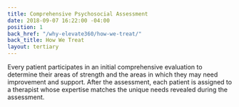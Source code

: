 ```yaml
---
title: Comprehensive Psychosocial Assessment
date: 2018-09-07 16:22:00 -04:00
position: 1
back_href: "/why-elevate360/how-we-treat/"
back_title: How We Treat
layout: tertiary
---
```


Every patient participates in an initial comprehensive evaluation to determine their areas of strength and the areas in which they may need improvement and support.  After the assessment, each patient is assigned to a therapist whose expertise matches the unique needs revealed during the assessment.

